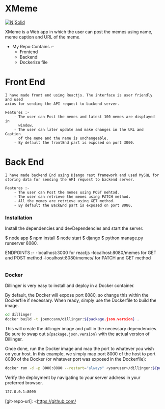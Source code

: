 # XMeme

[![N|Solid](https://cldup.com/dTxpPi9lDf.thumb.png)](https://nodesource.com/products/nsolid)

XMeme is a Web app in which the user can post the memes using name, meme caption and URL of the meme.

- My Repo Contains :- 
  - Frontend
  - Backend 
  - Dockerize file

# Front End
    I have made front end using Reactjs. The interface is user friendly and used 
    axios for sending the API request to backend server. 
    
    Features :-
        - The user can Post the memes and latest 100 memes are displayed in 
          window.
        - The user can later update and make changes in the URL and Caption
          of the meme and the name is unchangeable.
        - By default the frontEnd part is exposed on port 3000.

# Back End
    I have made backend End using Django rest framework and used MySQL for
    storing data for sending the API request to backend server.
    
    Features :-
        - The user can Post the memes using POST mehtod.
        - The user can retrieve the memes using PATCH method.
        - All the memes are retrieve using GET method.
        - By default the BackEnd part is exposed on port 8080. 


### Installation


Install the dependencies and devDependencies and start the server.

$ node app
$ npm install 
$ node start
$ django 
$ python manage.py runserver 8080.

ENDPOINTS :-
    -localhost:3000 for reactjs
    -localhost:8080/memes for GET and POST method
    -localhost:8080/memes/<id> for PATCH and GET method
```
```
### Docker
Dillinger is very easy to install and deploy in a Docker container.

By default, the Docker will expose port 8080, so change this within the Dockerfile if necessary. When ready, simply use the Dockerfile to build the image.

```sh
cd dillinger
docker build -t joemccann/dillinger:${package.json.version} .
```
This will create the dillinger image and pull in the necessary dependencies. Be sure to swap out `${package.json.version}` with the actual version of Dillinger.

Once done, run the Docker image and map the port to whatever you wish on your host. In this example, we simply map port 8000 of the host to port 8080 of the Docker (or whatever port was exposed in the Dockerfile):

```sh
docker run -d -p 8000:8080 --restart="always" <youruser>/dillinger:${package.json.version}
```

Verify the deployment by navigating to your server address in your preferred browser.

```sh
127.0.0.1:8000
```
   [git-repo-url]: <https://github.com/